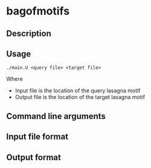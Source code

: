 # bagofmotifs

## Description 

## Usage

```
./main.U <query file> <target file>
```

Where
- Input file is the location of the query lasagna motif
- Output file is the location of the target lasagna motif

## Command line arguments

## Input file format

## Output format




